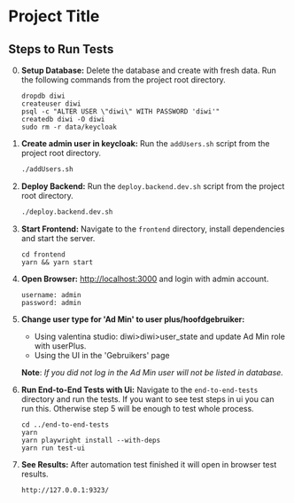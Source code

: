 # Project Title

## Steps to Run Tests

0. **Setup Database:** Delete the database and create with fresh data. Run the following commands from the project root directory.

    ```shell
    dropdb diwi
    createuser diwi
    psql -c "ALTER USER \"diwi\" WITH PASSWORD 'diwi'"
    createdb diwi -O diwi
    sudo rm -r data/keycloak
    ```

1. **Create admin user in keycloak:** Run the `addUsers.sh` script from the project root directory.

    ```bash
    ./addUsers.sh
    ```

2. **Deploy Backend:** Run the `deploy.backend.dev.sh` script from the project root directory.

    ```bash
    ./deploy.backend.dev.sh
    ```

3. **Start Frontend:** Navigate to the `frontend` directory, install dependencies and start the server.

    ```shell
    cd frontend
    yarn && yarn start
    ```

4. **Open Browser:** <http://localhost:3000> and login with admin account.

    ```
    username: admin
    password: admin
    ```

5. **Change user type for 'Ad Min' to user plus/hoofdgebruiker:**

    - Using valentina studio: diwi>diwi>user_state and update Ad Min role with userPlus.
    - Using the UI in the 'Gebruikers' page

    **Note**: _If you did not log in the Ad Min user will not be listed in database._

6. **Run End-to-End Tests with Ui:** Navigate to the `end-to-end-tests` directory and run the tests. If you want to see test steps in ui you can run this. Otherwise step 5 will be enough to test whole process.

    ```shell
    cd ../end-to-end-tests
    yarn
    yarn playwright install --with-deps
    yarn run test-ui
    ```

7. **See Results:** After automation test finished it will open in browser test results.

    ```
    http://127.0.0.1:9323/
    ```

